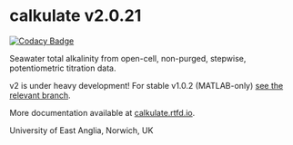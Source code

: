 # calkulate v2.0.21

[![Codacy Badge](https://api.codacy.com/project/badge/Grade/40c18e90de24415cb8aa8f9052511c14)](https://app.codacy.com/app/mvdh7/calkulate?utm_source=github.com&utm_medium=referral&utm_content=mvdh7/calkulate&utm_campaign=Badge_Grade_Dashboard)

Seawater total alkalinity from open-cell, non-purged, stepwise, potentiometric titration data.

v2 is under heavy development! For stable v1.0.2 (MATLAB-only) [see the relevant branch](https://github.com/mvdh7/calkulate/tree/1.0.2).

More documentation available at [calkulate.rtfd.io](https://calkulate.readthedocs.io/en/latest/).

University of East Anglia, Norwich, UK
